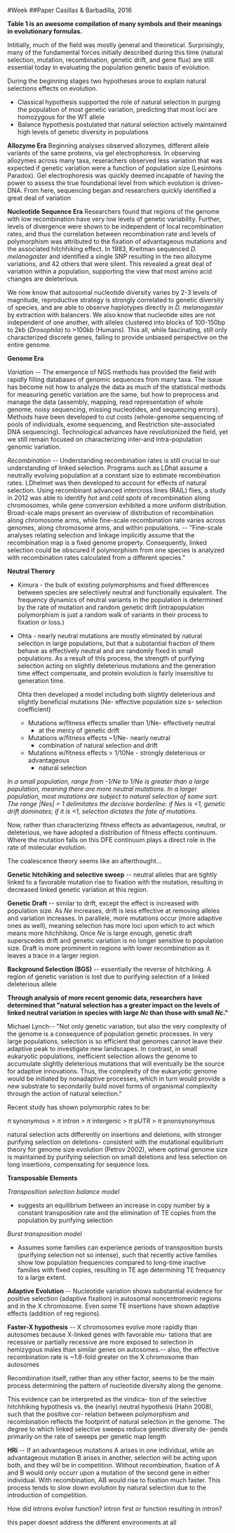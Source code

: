 #Week 
##Paper Casillas & Barbadilla, 2016

**Table 1 is an awesome compilation of many symbols and their meanings in evolutionary formulas.**

Intitially, much of the field was mostly general and theoretical.  Surprisingly, many of the fundamental forces initially described during this time (natural selection, mutation, recombination, genetic drift, and gene flux) are still essential today in evaluating the population genetic basis of evolution. 

During the beginning stages two hypotheses arose to explain natural selections effects on evolution. 

- Classical hypothesis supported the role of natural selection in purging the population of most genetic variation, predicting that most loci are homozygous for the WT allele
- Balance hypothesis postulated that natural selection actively maintained high levels of genetic diversity in populations

**Allozyme Era**
Beginning analyses observed allozymes, different allele variants of the same proteins, via gel electrophoresis. In observing allozymes across many taxa, reserachers observed less variation that was expected if genetic variation were a function of population size (Lesintons Paradox). Gel electrophoresis was quickly deemed incapable of having the power to assess the true foundational level from which evolution is driven- DNA.  From here, sequencing began and researchers quickly identified a great deal of variation

**Nucleotide Sequence Era**
Researchers found that regions of the genome with low recombination have very low levels of genetic variability.  Further, levels of divergence were shown to be independent of local recombination rates, and thus the correlation between recombination rate and levels of polymorphism was attributed to the fixation of advantageous mutations and the associated hitchhiking effect. In 1983, Kreitman sequenced *D. melanogaster* and identified a single SNP resulting in the two allozyme variations, and 42 others that were silent. This revealed a great deal of variation within a population, supporting the view that most amino acid changes are deleterious. 

We now know that autosomal nucleotide diversity varies by 2-3 levels of magnitude, reproductive strategy is strongly correlated to genetic diversity of species, and are able to observe haplotypes directly in *D. melanogaster* by extraction with balancers. We also know that nucleotide sites are not independent of one another, with alleles clustered into blocks of 100-150bp to 2kb (*Drosophila*) to >100kb (Humans). This all, while fascinating, still only characterized discrete genes, failing to provide unbiased perspective on the entire genome. 

**Genome Era**

*Variation* -- The emergence of NGS methods has provided the field with rapidly filling databases of genomic sequences from many taxa.  The issue has become not how to analyze the data as much of the statistical methods for measuring genetic variation are the same, but how to preprocess and manage the data (assembly, mapping, read representation of whole genome, noisy sequencing, missing nucleotides, and sequencing errors). Methods have been developed to cut costs (whole-genome sequencing of pools of individuals, exome sequencing, and Restriction site-associated DNA sequencing).  Technological advances have revolutionized the field, yet we still remain focused on characterizing inter-and intra-population genomic variation.

*Recombination* -- Understanding recombination rates is still crucial to our understanding of linked selection.  Programs such as LDhat assume a neutrally evolving population at a constant size to estimate recombination rates. LDhelmet was then developed to account for effects of natural selection. Using recombinant advanced intercross lines (RAIL) flies, a study in 2012 was able to identify *hot* and *cold spots* of recombination along chromosomes, while gene conversion exhibited a more uniform distribution. 	Broad-scale maps present an overview of distribution of recombination along chromosome arms, while fine-scale recombination rate varies across genomes, along chromosome arms, and within populations. -- "Fine-scale analyses relating selection and linkage implicitly assume that the recombination map is a fixed genome property. Consequently, linked selection could be obscured if polymorphism from one species is analyzed with recombination rates calculated from a different species."

**Neutral Therory**

- Kimura - the bulk of existing polymorphisms and fixed differences between species are selectively neutral and functionally equivalent. The frequency dynamics of neutral variants in the population is determined by the rate of mutation and random genetic drift (intrapopulation polymorphism is just a random walk of variants in their process to fixation or loss.)
- Ohta - nearly neutral mutations are mostly eliminated by natural selection in large populations, but that a substantial fraction of them behave as effectively neutral and are randomly fixed in small populations. As a result of this process, the strength of purifying selection acting on slightly deleterious mutations and the generation time effect compensate, and protein evolution is fairly insensitive to generation time.

	Ohta then developed a model including both slightly deleterious and slightly beneficial mutations (Ne- effective population size s- selection coefficient)
	- Mutations w/fitness effects smaller than 1/Ne- effectively neutral
		- at the mercy of genetic drift 
	- Mutations w/fitness effects ~1/Ne- nearly neutral
		- combination of natural selection and drift
	- Mutations w/fitness effects > 1/10Ne - strongly deleterious or advantageous
		- natural selection

*In a small population, range from -1/Ne to 1/Ne is greater than a large population, meaning there are more neutral mutations.  In a larger population, most mutations are subject to natural selection of some sort. The range |Nes| = 1 delimitates the decisive borderline: if Nes is <1, genetic drift dominates; if it is <1, selection dictates the fate of mutations.*
 
Now, rather than characterizing fitness effects as advantageous, neutral, or deleterious, we have adopted a distribution of fitness effects continuum.  Where the mutation falls on this DFE continuum plays a direct role in the rate of molecular evolution. 

The coalescence theory seems like an afterthought... 

**Genetic hitchiking and selective sweep** -- neutral alleles that are tightly linked to a favorable mutation rise to fixation with the mutation, resulting in decreased linked genetic variation at this region.  

**Genetic Draft** -- similar to drift, except the effect is increased with population size.  As *Ne* increases, drift is less effective at removing alleles and variation increases. In parallele, more mutations occur (more adaptive ones as well), meaning selection has more loci upon which to act which means more hitchhiking. Once *Ne* is large enough, genetic draft superscedes drift and genetic variation is no longer sensitive to population size. Draft is more prominent in regions with lower recombination as it leaves a trace in a larger region. 

**Background Selection (BGS)** -- essentially the reverse of hitchiking.  A region of genetic variation is lost due to purifying selection of a linked deleterious allele

**Through analysis of more recent genomic data, researchers have determined that "natural selection has a greater impact on the levels of linked neutral variation in species with large *Nc* than those with small *Nc*."**

Michael Lynch-- "Not only genetic variation, but also the very complexity of the genome is a consequence of population genetic processes. In very large populations, selection is so efficient that genomes cannot leave their adaptive peak to investigate new landscapes. In contrast, in small eukaryotic populations, inefficient selection allows the genome to accumulate slightly deleterious mutations that will eventually be the source for adaptive innovations. Thus, the complexity of the eukaryotic genome would be initiated by nonadaptive processes, which in turn would provide a new substrate to secondarily build novel forms of organismal complexity through the action of natural selection."

Recent study has shown polymorphic rates to be:

*$\pi$* synonymous > *$\pi$* intron > *$\pi$* intergenic > *$\pi$* pUTR > *$\pi$* pnonsynonymous

natural selection acts differently on insertions and deletions, with stronger purifying selection on deletions- consistent with the mutational equilibrium theory for genome size evolution (Petrov 2002), where optimal genome size is maintained by purifying selection on small deletions and less selection on long insertions, compensating for sequence loss.

**Transposable Elements**

*Transposition selection balance model*

- suggests an equilibrium between an increase in copy number by a constant transposition rate and the elimination of TE copies from the population by purifying selection 

*Burst transposition model*

- Assumes some families can experience periods of transposition bursts (purifying selection not so intense), such that recently active families show low population frequencies compared to long-time inactive families with fixed copies, resulting in TE age determining TE frequency to a large extent.

**Adaptive Evolution** -- Nucleotide variation shows substantial evidence for positive selection (adaptive fixation) in autosomal noncentromeric regions and in the X chromosome. Even some TE insertions have shown adaptive effects (addition of reg regions). 

**Faster-X hypothesis** -- X chromosomes evolve more rapidly than autosomes because X-linked genes with favorable mu- tations that are recessive or partially recessive are more exposed to selection in hemizygous males than similar genes on autosomes.-- also, the effective recombination rate is ~1.8-fold greater on the X chromosome than autosomes

Recombination itself, rather than any other factor, seems to be the main process determining the pattern of nucleotide diversity along the genome.

This evidence can be interpreted as the vindica- tion of the selective hitchhiking hypothesis vs. the (nearly) neutral hypothesis (Hahn 2008), such that the positive cor- relation between polymorphism and recombination reflects the footprint of natural selection in the genome. The degree to which linked selective sweeps reduce genetic diversity de- pends primarily on the rate of sweeps per genetic map length

**HRi** -- If an advantageous mutations A arises in one individual, while an advantageous mutation B arises in another, selection will be acting upon both, and they will be in competition.  Without recombination, fixation of A and B would only occurr upon a mutation of the second gene in either individual.  With recombination, AB would rise to fixation much faster. This process tends to slow down evolution by natural selection due to the introduction of competition. 


How did introns evolve function? intron first or function resulting in intron?

this paper doesnt address the different environments at all
